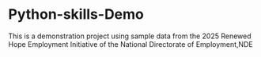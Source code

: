 # Python-skills-Demo
This is a demonstration project using sample data from the 2025 Renewed Hope Employment Initiative of the National Directorate of Employment,NDE
